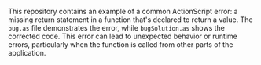 This repository contains an example of a common ActionScript error: a missing return statement in a function that's declared to return a value.  The `bug.as` file demonstrates the error, while `bugSolution.as` shows the corrected code. This error can lead to unexpected behavior or runtime errors, particularly when the function is called from other parts of the application.